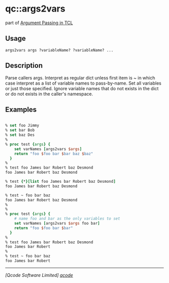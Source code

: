 qc::args2vars
=============

part of [Argument Passing in TCL](../qc/wiki/ArgPassing)

Usage
-----
`args2vars args ?variableName? ?variableName? ...`

Description
-----------
Parse callers args. Interpret as regular dict unless first item is ~ in which case interpret as a list of variable names to pass-by-name.
    Set all variables or just those specified.
    Ignore variable names that do not exists in the dict or do not exists in the caller's namespace.

Examples
--------
```tcl

% set foo Jimmy
% set bar Bob
% set baz Des
%
% proc test {args} {
    set varNames [args2vars $args]
    return "foo $foo bar $bar baz $baz"
  }
%
% test foo James bar Robert baz Desmond
foo James bar Robert baz Desmond

% test {*}[list foo James bar Robert baz Desmond]
foo James bar Robert baz Desmond

% test ~ foo bar baz
foo James bar Robert baz Desmond
%
% 
% proc test {args} {
    # name foo and bar as the only variables to set
    set varNames [args2vars $args foo bar]
    return "foo $foo bar $bar"
  }
%
% test foo James bar Robert baz Desmond
foo James bar Robert
%
% test ~ foo bar baz
foo James bar Robert

```

----------------------------------
*[Qcode Software Limited] [qcode]*

[qcode]: http://www.qcode.co.uk "Qcode Software"